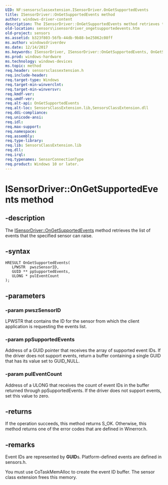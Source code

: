 ```yaml
---
UID: NF:sensorsclassextension.ISensorDriver.OnGetSupportedEvents
title: ISensorDriver::OnGetSupportedEvents method
author: windows-driver-content
description: The ISensorDriver::OnGetSupportedEvents method retrieves the list of events that the specified sensor can raise.
old-location: sensors\isensordriver_ongetsupportedevents.htm
old-project: sensors
ms.assetid: b323f803-56fb-44db-9b88-be25062c08ff
ms.author: windowsdriverdev
ms.date: 12/14/2017
ms.keywords: ISensorDriver, ISensorDriver::OnGetSupportedEvents, OnGetSupportedEvents
ms.prod: windows-hardware
ms.technology: windows-devices
ms.topic: method
req.header: sensorsclassextension.h
req.include-header: 
req.target-type: Windows
req.target-min-winverclnt: 
req.target-min-winversvr: 
req.kmdf-ver: 
req.umdf-ver: 
req.alt-api: OnGetSupportedEvents
req.alt-loc: SensorsClassExtension.lib,SensorsClassExtension.dll
req.ddi-compliance: 
req.unicode-ansi: 
req.idl: 
req.max-support: 
req.namespace: 
req.assembly: 
req.type-library: 
req.lib: SensorsClassExtension.lib
req.dll: 
req.irql: 
req.typenames: SensorConnectionType
req.product: Windows 10 or later.
---
```


# ISensorDriver::OnGetSupportedEvents method



## -description
The <a href="https://msdn.microsoft.com/library/windows/hardware/ff545623">ISensorDriver::OnGetSupportedEvents</a> method retrieves the list of events that the specified sensor can raise.



## -syntax

````
HRESULT OnGetSupportedEvents(
   LPWSTR  pwszSensorID,
   GUID ** ppSupportedEvents,
   ULONG * pulEventCount
);
````


## -parameters

### -param pwszSensorID 

LPWSTR that contains the ID for the sensor from which the client application is requesting the events list.


### -param ppSupportedEvents 

Address of a GUID pointer that receives the array of supported event IDs. If the driver does not support events, return a buffer containing a single GUID that has its value set to GUID_NULL.


### -param pulEventCount 

Address of a ULONG that receives the count of event IDs in the buffer returned through ppSupportedEvents. If the driver does not support events, set this value to zero.


## -returns
If the operation succeeds, this method returns S_OK. Otherwise, this method returns one of the error codes that are defined in Winerror.h.


## -remarks
Event IDs are represented by <b>GUID</b>s. Platform-defined events are defined in sensors.h. 

You must use CoTaskMemAlloc to create the event ID buffer. The sensor class extension frees this memory.</p>